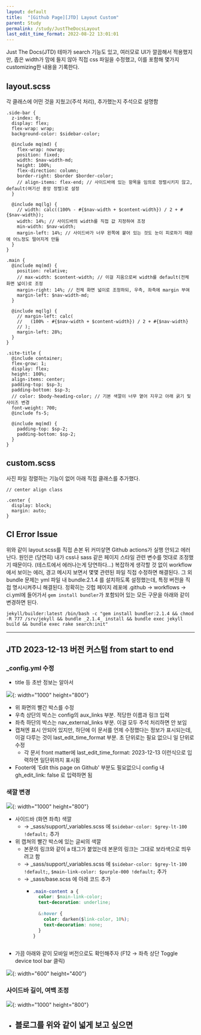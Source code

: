 ```yaml
---
layout: default
title:  "[Github Page][JTD] Layout Custom"
parent: Study
permalink: /study/JustTheDocsLayout
last_edit_time_format: 2022-08-22 13:01:01
---
```


Just The Docs(JTD) 테마가 search 기능도 있고, 여러모로 UI가 깔끔해서 적용했지만, 좁은 width가 맘에 들지 않아 직접 css 파일을 수정했고, 이를 포함해 몇가지 customizing한 내용을 기록한다.

## layout.scss

각 클래스에 어떤 것을 지웠고(주석 처리), 추가했는지 주석으로 설명함

```
.side-bar {
  z-index: 0;
  display: flex;
  flex-wrap: wrap;
  background-color: $sidebar-color;

  @include mq(md) {
    flex-wrap: nowrap;
    position: fixed;
    width: $nav-width-md;
    height: 100%;
    flex-direction: column;
    border-right: $border $border-color;
    // align-items: flex-end; // 사이드바에 있는 항목을 임의로 정렬시키지 않고, default(여기선 중앙 정렬)로 설정
  }

  @include mq(lg) {
    // width: calc((100% - #{$nav-width + $content-width}) / 2 + #{$nav-width}); 
    width: 14%; // 사이드바의 width를 직접 값 지정하여 조정
    min-width: $nav-width;
    margin-left: 14%; // 사이드바가 너무 왼쪽에 붙어 있는 것도 눈이 피로하기 때문에 어느정도 떨어지게 만듦
  }
}
```

```
.main {
  @include mq(md) {
    position: relative;
    // max-width: $content-width; // 이걸 지움으로써 width를 default(전체 화면 넓이)로 조정
    margin-right: 14%; // 전체 화면 넓이로 조정하되, 우측, 좌측에 margin 부여
    margin-left: $nav-width-md;
  }

  @include mq(lg) {
    // margin-left: calc(
    //   (100% - #{$nav-width + $content-width}) / 2 + #{$nav-width}
    // );
    margin-left: 28%;
  }
}
```


```
.site-title {
  @include container;
  flex-grow: 1;
  display: flex;
  height: 100%;
  align-items: center;
  padding-top: $sp-3;
  padding-bottom: $sp-3;
  // color: $body-heading-color; // 기본 색깔이 너무 옅어 지우고 아래 굵기 및 사이즈 변경
  font-weight: 700;
  @include fs-5;

  @include mq(md) {
    padding-top: $sp-2;
    padding-bottom: $sp-2;
  }
}
```

## custom.scss

사진 파일 정렬하는 기능이 없어 아래 직접 클래스를 추가했다. 

```
// center align class

.center {
  display: block;
  margin: auto;
}
```

## CI Error Issue

위와 같이 layout.scss를 직접 손본 뒤 커미샇면 Github actions가 실행 안되고 에러난다. 원인은 (당연히) 내가 css나 sass 같은 페이지 스타일 관련 변수를 멋대로 조정했기 때문이다. (테스트에서 에러나는게 당연하다...) 복잡하게 생각할 것 없이 workflow에서 보이는 에러, 경고 메시지 보면서 몇몇 관련된 파일 직접 수정하면 해결된다. 그 외 bundle 문제는 yml 파일 내 bundle:2.1.4 를 설치하도록 설정했는데, 특정 버전을 직접 명시시켜주니 해결된다. 정확히는 깃헙 페이지 레포에 .github -> workflows -> ci.yml에 들어가서 `gem install bundler`가 포함되어 있는 모든 구문을 아래와 같이 변경하면 된다.

```
jekyll/builder:latest /bin/bash -c "gem install bundler:2.1.4 && chmod -R 777 /srv/jekyll && bundle _2.1.4_ install && bundle exec jekyll build && bundle exec rake search:init"
```


***

## JTD 2023-12-13 버전 커스텀 from start to end

### _config.yml 수정

- title 등 초반 정보는 알아서

![](https://s-seo.github.io/assets/images/post_justthedocslayout_1.png){: width="1000" height="800"}

- 위 화면의 빨간 박스를 수정
- 우측 상단의 박스는 config의 aux_links 부분. 적당한 이름과 링크 입력
- 좌측 하단의 박스는 nav_external_links 부분. 이걸 모두 주석 처리하면 안 보임
- 캡쳐엔 표시 안되어 있지만, 하단에 이 문서를 언제 수정했다는 정보가 표시되는데, 이걸 다루는 것이 last_edit_time_format 부분. 초 단위로는 필요 없으니 일 단위로 수정
  - 각 문서 front matter에 last_edit_time_format: 2023-12-13 이런식으로 입력하면 일단위까지 표시됨
- Footer에 'Edit this page on Github' 부분도 필요없으니 config 내 gh_edit_link: false 로 입력하면 됨


### 색깔 변경

![](https://s-seo.github.io/assets/images/post_justthedocslayout_2.png){: width="1000" height="800"}

- 사이드바 (화면 좌측) 색깔
  - -> _sass/support/_variables.scss 에 `$sidebar-color: $grey-lt-100 !default;` 추가
- 위 캡쳐의 빨간 박스에 있는 글씨의 색깔
  - 본문의 링크와 같이 a 태그가 붙었는데 본문의 링크는 그대로 보라색으로 띄우려고 함
  - -> _sass/support/_variables.scss 에 `$sidebar-color: $grey-lt-100 !default;`, `$main-link-color: $purple-000 !default;` 추가
  - -> _sass/base.scss 에 아래 코드 추가
    - ```css
      .main-content a {
        color: $main-link-color;
        text-decoration: underline;
        
        &:hover {
          color: darken($link-color, 10%);
          text-decoration: none;
        }
      }
    ```
- 가끔 아래와 같이 모바일 버전으로도 확인해주자 (F12 -> 좌측 상단 Toggle device tool bar 클릭)

![](https://s-seo.github.io/assets/images/post_justthedocslayout_3.png){: width="600" height="400"}

### 사이드바 길이, 여백 조정

![](https://s-seo.github.io/assets/images/post_justthedocslayout_4.png){: width="1000" height="800"}

- 블로그를 위와 같이 넓게 보고 싶으면
  - 


